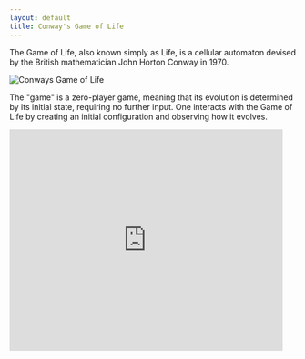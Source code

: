 ```yaml
---
layout: default
title: Conway's Game of Life
---
```


The Game of Life, also known simply as Life, is a cellular automaton devised by the British mathematician John Horton Conway in 1970.

![Conways Game of Life](/images/Gospers_glider_gun.gif)

The "game" is a zero-player game, meaning that its evolution is
determined by its initial state, requiring no further input. One
interacts with the Game of Life by creating an initial configuration and observing how it evolves.
<iframe title="YouTube video player" src="http://www.youtube.com/embed/FdMzngWchDk" _origwidth="480" width="480" frameborder="0" height="390">
The universe of the Game of Life is an infinite two-dimensional 
orthogonal grid of square cells, each of which is in one of two possible
 states, live or dead. Every cell interacts with its eight neighbors, 
which are the cells that are directly horizontally, vertically, or 
diagonally adjacent. At each step in time, the following transitions 
occur:

Any live cell with fewer than two live neighbours dies, as if caused by underpopulation.
Any live cell with more than three live neighbours dies, as if by overcrowding.
Any live cell with two or three live neighbours lives on to the next generation.
Any dead cell with exactly three live neighbours becomes a live cell.

The initial pattern constitutes the seed of the system. The first 
generation is created by applying the above rules simultaneously to 
every cell in the seed?births and deaths happen simultaneously, and the 
discrete moment at which this happens is sometimes called a tick (in 
other words, each generation is a pure function of the one before). The 
rules continue to be applied repeatedly to create further generations.

